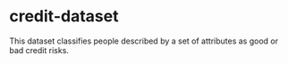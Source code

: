 # credit-dataset
This dataset classifies people described by a set of attributes as good or bad credit risks.
